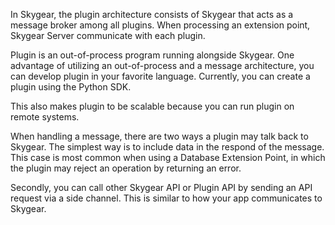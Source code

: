 In Skygear, the plugin architecture consists of Skygear that acts as a
message broker among all plugins. When processing an extension point, Skygear Server communicate
with each plugin.

Plugin is an out-of-process program running alongside Skygear. One advantage of
utilizing an out-of-process and a message architecture, you can develop plugin
in your favorite language. Currently, you can create a plugin using the Python
SDK.

This also makes plugin to be scalable because you can run plugin on remote
systems.

When handling a message, there are two ways a plugin may talk back to Skygear. The
simplest way is to include data in the respond of the message. This case is most
common when using a Database Extension Point, in which the plugin may reject an
operation by returning an error.

Secondly, you can call other Skygear API or Plugin API by sending an API request
via a side channel. This is similar to how your app communicates to Skygear.
